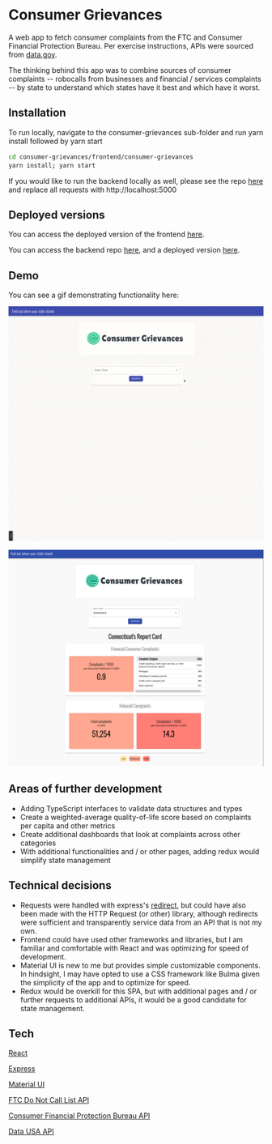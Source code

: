 # Consumer Grievances

A web app to fetch consumer complaints from the FTC and Consumer Financial Protection Bureau. Per exercise instructions, APIs were sourced from [data.gov](https://www.data.gov/). 

The thinking behind this app was to combine sources of consumer complaints -- robocalls from businesses and financial / services complaints -- by state to understand which states have it best and which have it worst.   

## Installation

To run locally, navigate to the consumer-grievances sub-folder and run yarn install followed by yarn start

```bash
cd consumer-grievances/frontend/consumer-grievances
yarn install; yarn start
```

If you would like to run the backend locally as well, please see the repo [here](https://github.com/nexio-t/consumer-grievances-backend) and replace all requests with http://localhost:5000

## Deployed versions
You can access the deployed version of the frontend [here](https://consumer-grievances.netlify.app/). 

You can access the backend repo [here](https://github.com/nexio-t/consumer-grievances-backend), and a deployed version [here](https://consumer-grievances-backend.herokuapp.com/).

## Demo 
You can see a gif demonstrating functionality here:

![Consumer Grievances Home Page](https://raw.githubusercontent.com/nexio-t/consumer-grievances/main/frontend/consumer-grievances/public/consumergrievances.gif?token=AMS3UMGVE2T4JASECYSPJBTAODTPE)

![Consumer Grievances Home Page](https://raw.githubusercontent.com/nexio-t/consumer-grievances/main/frontend/consumer-grievances/public/grievanceshomepage.png?token=AMS3UMDAEK5MXPHGMEURCZLAODTMU)

## Areas of further development 
* Adding TypeScript interfaces to validate data structures and types
* Create a weighted-average quality-of-life score based on complaints per capita and other metrics
* Create additional dashboards that look at complaints across other categories 
* With additional functionalities and / or other pages, adding redux would simplify state management

## Technical decisions
* Requests were handled with express's [redirect](https://expressjs.com/en/4x/api.html#res.redirect), but could have also been made with the HTTP Request (or other) library, although redirects were sufficient and transparently service data from an API that is not my own. 
* Frontend could have used other frameworks and libraries, but I am familiar and comfortable with React and was optimizing for speed of development.
* Material UI is new to me but provides simple customizable components. In hindsight, I may have opted to use a CSS framework like Bulma given the simplicity of the app and to optimize for speed.
* Redux would be overkill for this SPA, but with additional pages and / or further requests to additional APIs, it would be a good candidate for state management. 

## Tech
[React](https://reactjs.org/docs/create-a-new-react-app.html)

[Express](https://expressjs.com/)

[Material UI](https://material-ui.com/)

[FTC Do Not Call List API](https://www.ftc.gov/developer/api/v0/endpoints/do-not-call-dnc-reported-calls-data-api)

[Consumer Financial Protection Bureau API](https://cfpb.github.io/api/ccdb/api.html)

[Data USA API](https://datausa.io/about/api//)
